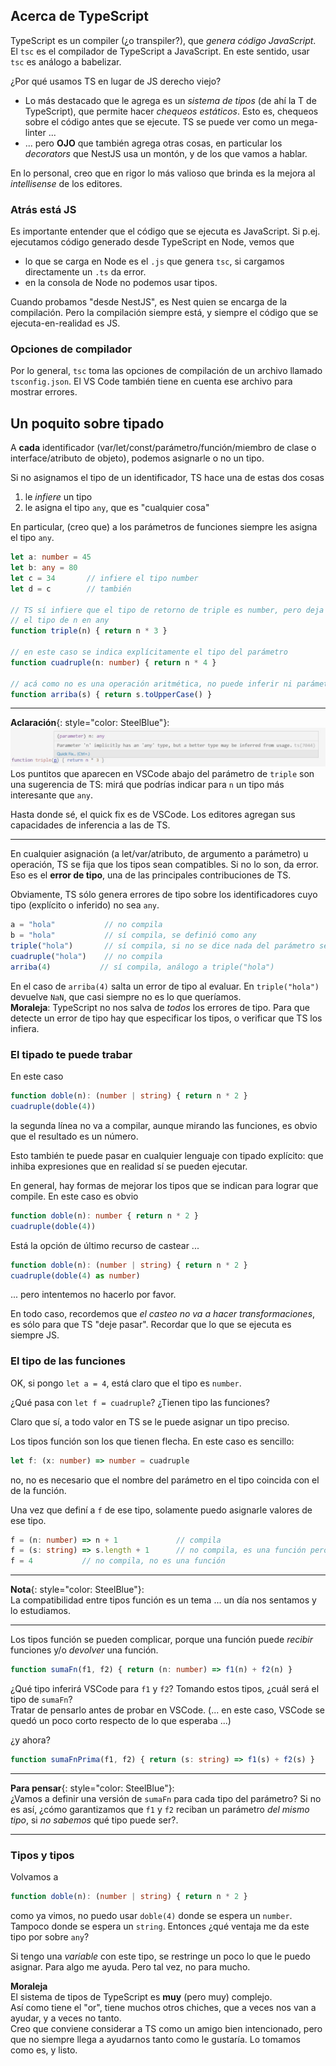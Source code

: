 ## Acerca de TypeScript
TypeScript es un compiler (¿o transpiler?), que _genera código JavaScript_.  
El `tsc` es el compilador de TypeScript a JavaScript. En este sentido, usar `tsc` es análogo a babelizar.

¿Por qué usamos TS en lugar de JS derecho viejo?  
- Lo más destacado que le agrega es un _sistema de tipos_ (de ahí la T de TypeScript), que permite hacer _chequeos estáticos_. Esto es, chequeos sobre el código antes que se ejecute. TS se puede ver como un mega-linter ...  
- ... pero **OJO** que también agrega otras cosas, en particular los _decorators_ que NestJS usa un montón, y de los que vamos a hablar.

En lo personal, creo que en rigor lo más valioso que brinda es la mejora al _intellisense_ de los editores.


### Atrás está JS
Es importante entender que el código que se ejecuta es JavaScript. Si p.ej. ejecutamos código generado desde TypeScript en Node, vemos que
- lo que se carga en Node es el `.js` que genera `tsc`, si cargamos directamente un `.ts` da error.
- en la consola de Node no podemos usar tipos.

Cuando probamos "desde NestJS", es Nest quien se encarga de la compilación. Pero la compilación siempre está, y siempre el código que se ejecuta-en-realidad es JS.

### Opciones de compilador
Por lo general, `tsc` toma las opciones de compilación de un archivo llamado `tsconfig.json`. El VS Code también tiene en cuenta ese archivo para mostrar errores.


## Un poquito sobre tipado
A **cada** identificador (var/let/const/parámetro/función/miembro de clase o interface/atributo de objeto), podemos asignarle o no un tipo. 

Si no asignamos el tipo de un identificador, TS hace una de estas dos cosas
1. le *infiere* un tipo
1. le asigna el tipo `any`, que es "cualquier cosa"

En particular, (creo que) a los parámetros de funciones siempre les asigna el tipo `any`. 


``` typescript
let a: number = 45
let b: any = 80
let c = 34       // infiere el tipo number
let d = c        // también

// TS sí infiere que el tipo de retorno de triple es number, pero deja
// el tipo de n en any
function triple(n) { return n * 3 }

// en este caso se indica explícitamente el tipo del parámetro
function cuadruple(n: number) { return n * 4 }

// acá como no es una operación aritmética, no puede inferir ni parámetro ni tipo de resultado
function arriba(s) { return s.toUpperCase() }
```

------
**Aclaración**{: style="color: SteelBlue"}:  
![Ejemplo de quick fix](./images/parameter-type-quick-fix.jpg)
Los puntitos que aparecen en VSCode abajo del parámetro de `triple` son una sugerencia de TS: mirá que podrías indicar para `n` un tipo más interesante que `any`.

Hasta donde sé, el quick fix es de VSCode. Los editores agregan sus capacidades de inferencia a las de TS.


------


En cualquier asignación (a let/var/atributo, de argumento a parámetro) u operación, TS se fija que los tipos sean compatibles. Si no lo son, da error.  
Eso es el **error de tipo**, una de las principales contribuciones de TS.

Obviamente, TS sólo genera errores de tipo sobre los identificadores cuyo tipo (explícito o inferido) no sea `any`.

``` typescript
a = "hola"           // no compila
b = "hola"           // sí compila, se definió como any
triple("hola")       // sí compila, si no se dice nada del parámetro se asume any
cuadruple("hola")    // no compila
arriba(4)           // sí compila, análogo a triple("hola")
```

En el caso de `arriba(4)` salta un error de tipo al evaluar. En `triple("hola")` devuelve `NaN`, que casi siempre no es lo que queríamos.  
**Moraleja**: TypeScript no nos salva de _todos_ los errores de tipo. Para que detecte un error de tipo hay que especificar los tipos, o verificar que TS los infiera.


### El tipado te puede trabar

En este caso
``` typescript
function doble(n): (number | string) { return n * 2 }
cuadruple(doble(4))
```
la segunda línea no va a compilar, aunque mirando las funciones, es obvio que el resultado es un número.

Esto también te puede pasar en cualquier lenguaje con tipado explícito: que inhiba expresiones que en realidad sí se pueden ejecutar.

En general, hay formas de mejorar los tipos que se indican para lograr que compile. En este caso es obvio
``` typescript
function doble(n): number { return n * 2 }
cuadruple(doble(4))
```

Está la opción de último recurso de castear ... 
``` typescript
function doble(n): (number | string) { return n * 2 }
cuadruple(doble(4) as number)
```
... pero intentemos no hacerlo por favor.

En todo caso, recordemos que _el casteo no va a hacer transformaciones_, es sólo para que TS "deje pasar". Recordar que lo que se ejecuta es siempre JS.


### El tipo de las funciones
OK, si pongo `let a = 4`, está claro que el tipo es `number`. 

¿Qué pasa con `let f = cuadruple`? ¿Tienen tipo las funciones?

Claro que sí, a todo valor en TS se le puede asignar un tipo preciso.

Los tipos función son los que tienen flecha. En este caso es sencillo:
``` typescript
let f: (x: number) => number = cuadruple
```
no, no es necesario que el nombre del parámetro en el tipo coincida con el de la función.

Una vez que definí a `f` de ese tipo, solamente puedo asignarle valores de ese tipo.
``` typescript
f = (n: number) => n + 1             // compila
f = (s: string) => s.length + 1      // no compila, es una función pero no es compatible con recibir un número
f = 4           // no compila, no es una función
```

------
**Nota**{: style="color: SteelBlue"}:  
La compatibilidad entre tipos función es un tema ... un día nos sentamos y lo estudiamos.

------

Los tipos función se pueden complicar, porque una función puede _recibir_ funciones y/o _devolver_ una función.

``` typescript
function sumaFn(f1, f2) { return (n: number) => f1(n) + f2(n) }
```

¿Qué tipo inferirá VSCode para `f1` y `f2`? 
Tomando estos tipos, ¿cuál será el tipo de `sumaFn`?  
Tratar de pensarlo antes de probar en VSCode.
(... en este caso, VSCode se quedó un poco corto respecto de lo que esperaba ...)

¿y ahora?
``` typescript
function sumaFnPrima(f1, f2) { return (s: string) => f1(s) + f2(s) }
```

------
**Para pensar**{: style="color: SteelBlue"}:  
¿Vamos a definir una versión de `sumaFn` para cada tipo del parámetro? Si no es así, ¿cómo garantizamos que `f1` y `f2` reciban un parámetro _del mismo tipo_, si _no sabemos_ qué tipo puede ser?.

------


### Tipos y tipos
Volvamos a 
``` typescript
function doble(n): (number | string) { return n * 2 }
```
como ya vimos, no puedo usar `doble(4)` donde se espera un `number`. Tampoco donde se espera un `string`. Entonces ¿qué ventaja me da este tipo por sobre `any`?

Si tengo una _variable_ con este tipo, se restringe un poco lo que le puedo asignar. Para algo me ayuda. Pero tal vez, no para mucho.

**Moraleja**  
El sistema de tipos de TypeScript es **muy** (pero muy) complejo.  
Así como tiene el "or", tiene muchos otros chiches, que a veces nos van a ayudar, y a veces no tanto.  
Creo que conviene considerar a TS como un amigo bien intencionado, pero que no siempre llega a ayudarnos tanto como le gustaría. Lo tomamos como es, y listo.
